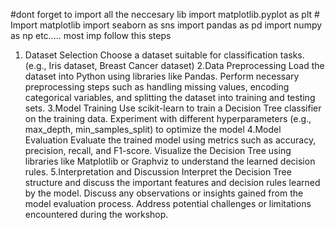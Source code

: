 #dont forget to import all the neccesary lib
import matplotlib.pyplot as plt  # Import matplotlib
import seaborn as sns
import pandas as pd
import numpy as np etc.....
most imp follow this steps 
1. Dataset Selection
Choose a dataset suitable for classification tasks. (e.g., Iris dataset, Breast Cancer dataset)
2.Data Preprocessing
Load the dataset into Python using libraries like Pandas.
Perform necessary preprocessing steps such as handling missing values, encoding categorical variables, and splitting the dataset into training and testing sets.
3.Model Training
Use scikit-learn to train a Decision Tree classifier on the training data.
Experiment with different hyperparameters (e.g., max_depth, min_samples_split) to optimize the model
4.Model Evaluation
Evaluate the trained model using metrics such as accuracy, precision, recall, and F1-score.
Visualize the Decision Tree using libraries like Matplotlib or Graphviz to understand the learned decision rules.
5.Interpretation and Discussion
Interpret the Decision Tree structure and discuss the important features and decision rules learned by the model.
Discuss any observations or insights gained from the model evaluation process.
Address potential challenges or limitations encountered during the workshop.
